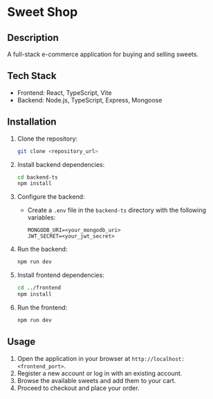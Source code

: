 # Sweet Shop

## Description

A full-stack e-commerce application for buying and selling sweets.

## Tech Stack

*   Frontend: React, TypeScript, Vite
*   Backend: Node.js, TypeScript, Express, Mongoose

## Installation

1.  Clone the repository:

    ```bash
    git clone <repository_url>
    ```

2.  Install backend dependencies:

    ```bash
    cd backend-ts
    npm install
    ```

3.  Configure the backend:

    *   Create a `.env` file in the `backend-ts` directory with the following variables:

        ```
        MONGODB_URI=<your_mongodb_uri>
        JWT_SECRET=<your_jwt_secret>
        ```

4.  Run the backend:

    ```bash
    npm run dev
    ```

5.  Install frontend dependencies:

    ```bash
    cd ../frontend
    npm install
    ```

6.  Run the frontend:

    ```bash
    npm run dev
    ```

## Usage

1.  Open the application in your browser at `http://localhost:<frontend_port>`.
2.  Register a new account or log in with an existing account.
3.  Browse the available sweets and add them to your cart.
4.  Proceed to checkout and place your order.
